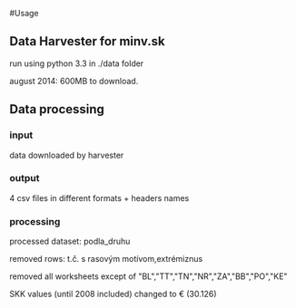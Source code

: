 #Usage

## Data Harvester for minv.sk

run using python 3.3 in ./data folder

august 2014: 600MB to download.


## Data processing

### input
data downloaded by harvester

### output
4 csv files in different formats + headers names

### processing
processed dataset: podla_druhu

removed rows: t.č. s rasovým motívom,extrémiznus
                                        
removed all worksheets except of "BL","TT","TN","NR","ZA","BB","PO","KE" 
	
SKK values (until 2008 included) changed to € (30.126)